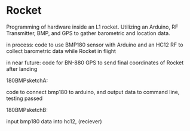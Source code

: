 # Rocket

Programming of hardware inside an L1 rocket. Utilizing an Arduino, RF Transmitter, BMP, and GPS to gather barometric and location data.

in process: 
code to use BMP180 sensor with Arduino and an HC12 RF to collect barometric data while Rocket in flight

in near future:
code for BN-880 GPS to send final coordinates of Rocket after landing


180BMPsketchA:  

  code to connect bmp180 to arduino, and output data to command line, testing passed

180BMPsketchB: 

  input bmp180 data into hc12, (reciever)
  
  
